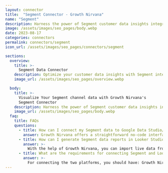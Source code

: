 ```yaml
---
layout: connector
title:  "Segment Connector - Growth Nirvana"
name: "Segment"
description: Harness the power of Segment customer data insights integrated into Looker Studio for strategic personalization decisions.
image: /assets/images/seo_pages/body.webp
date: 2023-08-17
categories: connectors
permalink: connectors/segment
icon_url: /assets/images/seo_pages/connectors/segment

sections:
  overview:
    title: >-
      Segment Data Connector
    description: Optimize your customer data insights with Segment integration. Seamlessly merge customer behavior data from Segment with Looker Studio's analytical capabilities, unlocking insights that drive personalization strategies, audience segmentation, and operational excellence.
    image_url: /assets/images/seo_pages/overview.webp

  body:
    title: >-
      Visualize Your Segment channel data with Growth Nirvana's
      Segment Connector
    description: Harness the power of Segment customer data insights integrated into Looker Studio for strategic personalization decisions.
    image_url: /assets/images/seo_pages/body.webp
  faq:
    title: FAQs
    questions:
      - title: How can I connect my Segment data to Google Data Studio/Looker Studio?
        answer: Growth Nirvana offers a straightforward no-code interface to connect to Segment data sources.
      - title: How can I generate Segment data reports in Looker Studio?
        answer: >-
          With the help of Growth Nirvana, you can import live data from Segment into Looker Studio. These data can be viewed in charts, tables, and dashboards to generate branded reports that can be shared instantly.
      - title: What are the requirements for connecting Segment and Looker Studio?
        answer: >-
          For connecting the two platforms, you should have: Growth Nirvana Account and Segment Ads Account
---
```

